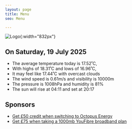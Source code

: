 ```yaml
---
layout: page
title: Menu
seo: Menu

---
```


![Logo](/images/logo.jpg){:width="832px"}

<!-- weather_marker starts -->
## On Saturday, 19 July 2025

- The average temperature today is 17.52˚C,
- With highs of 18.31˚C and lows of 16.96˚C,
- It may feel like 17.44˚C with overcast clouds
- The wind speed is 0.61m/s and visibility is 10000m
- The pressure is 1008hPa and humidity is 81%
- The sun will rise at 04:11 and set at 20:17

<!-- weather_marker ends -->

## Sponsors

- [Get £50 credit when switching to Octopus Energy](https://bit.ly/3oD1nnS)
- [Get £75 when taking a 1000mb YouFibre broadband plan](https://aklam.io/91zWhU?)
